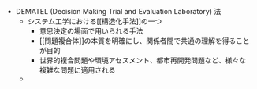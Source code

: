 - DEMATEL (Decision Making Trial and Evaluation Laboratory) 法
	- システム工学における[[構造化手法]]の一つ
		- 意思決定の場面で用いられる手法
		- [[問題複合体]]の本質を明確にし、関係者間で共通の理解を得ることが目的
		- 世界的複合問題や環境アセスメント、都市再開発問題など、様々な複雑な問題に適用される
	- 